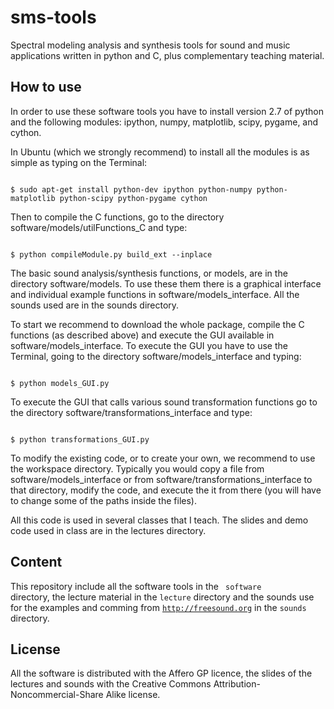 sms-tools
========= 

<p>Spectral modeling analysis and synthesis tools for sound and music applications written in python
and C, plus complementary teaching material.</p>

How to use
----------

<p>In order to use these software tools you have to install version 2.7 of python and the following modules: ipython, numpy, matplotlib, scipy, pygame, and cython. 
</p>
<p>
In Ubuntu (which we strongly recommend) to install all the modules is as simple as typing on 
the Terminal:</p>
<p>
<code class="western">
$ sudo apt-get install python-dev ipython python-numpy python-matplotlib python-scipy python-pygame cython
</code>
</p>
Then to compile the C functions, go to the directory software/models/utilFunctions_C and type:</p>
<p>
<code class="western">
$ python compileModule.py build_ext --inplace </code>
</p>

<p>The basic sound analysis/synthesis functions, or models, are in the
directory software/models. To use these them there is a graphical interface and individual example functions in software/models_interface. All the sounds used are in the sounds directory.</p>

<p>To start we recommend to download the whole package, compile the C functions (as described above) and execute the GUI available in software/models_interface. To execute the GUI you have to use the Terminal, going to the directory software/models_interface and typing: </p>
<code class="western">
$ python models_GUI.py </code>
</p>

<p>To execute the GUI that calls various sound transformation functions go to the directory software/transformations_interface and type: </p>
<code class="western">
$ python transformations_GUI.py </code>
</p>

<p> To modify the existing code, or to create your own, we recommend to use the workspace directory. Typically you would copy a file from software/models_interface or from software/transformations_interface to that directory, modify the code, and execute the it from there (you will have to change some of the paths inside the files). </p>

<p>All this code is used in several classes that I teach. The slides
and demo code used in class are in the lectures directory.</p>


Content
-------

This repository include all the software tools in the <code> software </code> directory, the lecture material in the <code>lecture</code> directory and the sounds use for the examples and comming from <code>http://freesound.org</code> in the <code>sounds</code> directory.

License
-------
All the software is distributed with the Affero GP licence, the slides of the lectures and sounds with the Creative Commons Attribution-Noncommercial-Share Alike license.

